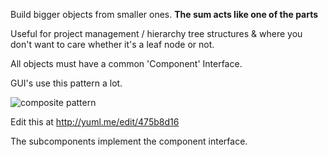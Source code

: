Build bigger objects from smaller ones.
**The sum acts like one of the parts**

Useful for project management / hierarchy tree structures & where you don't want
to care whether it's a leaf node or not.

All objects must have a common 'Component' Interface.

GUI's use this pattern a lot.

![composite pattern](http://yuml.me/14025bff)

Edit this at http://yuml.me/edit/475b8d16

The subcomponents implement the component interface.



